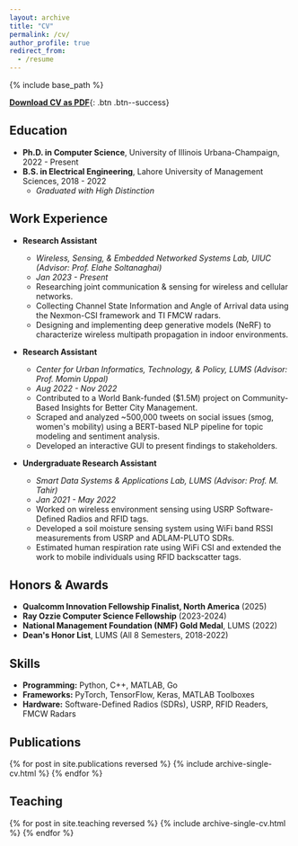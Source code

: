 ```yaml
---
layout: archive
title: "CV"
permalink: /cv/
author_profile: true
redirect_from:
  - /resume
---
```


{% include base_path %}

[**Download CV as PDF**](/files/cv.pdf){: .btn .btn--success}

## Education
*   **Ph.D. in Computer Science**, University of Illinois Urbana-Champaign, 2022 - Present
*   **B.S. in Electrical Engineering**, Lahore University of Management Sciences, 2018 - 2022
    *   *Graduated with High Distinction*

## Work Experience
*   **Research Assistant**
    *   *Wireless, Sensing, & Embedded Networked Systems Lab, UIUC (Advisor: Prof. Elahe Soltanaghai)*
    *   *Jan 2023 - Present*
    *   Researching joint communication & sensing for wireless and cellular networks.
    *   Collecting Channel State Information and Angle of Arrival data using the Nexmon-CSI framework and TI FMCW radars.
    *   Designing and implementing deep generative models (NeRF) to characterize wireless multipath propagation in indoor environments.

*   **Research Assistant**
    *   *Center for Urban Informatics, Technology, & Policy, LUMS (Advisor: Prof. Momin Uppal)*
    *   *Aug 2022 - Nov 2022*
    *   Contributed to a World Bank-funded ($1.5M) project on Community-Based Insights for Better City Management.
    *   Scraped and analyzed ~500,000 tweets on social issues (smog, women's mobility) using a BERT-based NLP pipeline for topic modeling and sentiment analysis.
    *   Developed an interactive GUI to present findings to stakeholders.

*   **Undergraduate Research Assistant**
    *   *Smart Data Systems & Applications Lab, LUMS (Advisor: Prof. M. Tahir)*
    *   *Jan 2021 - May 2022*
    *   Worked on wireless environment sensing using USRP Software-Defined Radios and RFID tags.
    *   Developed a soil moisture sensing system using WiFi band RSSI measurements from USRP and ADLAM-PLUTO SDRs.
    *   Estimated human respiration rate using WiFi CSI and extended the work to mobile individuals using RFID backscatter tags.

## Honors & Awards
*   **Qualcomm Innovation Fellowship Finalist, North America** (2025)
*   **Ray Ozzie Computer Science Fellowship** (2023-2024)
*   **National Management Foundation (NMF) Gold Medal**, LUMS (2022)
*   **Dean's Honor List**, LUMS (All 8 Semesters, 2018-2022)

## Skills
*   **Programming:** Python, C++, MATLAB, Go
*   **Frameworks:** PyTorch, TensorFlow, Keras, MATLAB Toolboxes
*   **Hardware:** Software-Defined Radios (SDRs), USRP, RFID Readers, FMCW Radars

## Publications
{% for post in site.publications reversed %}
  {% include archive-single-cv.html %}
{% endfor %}

## Teaching
{% for post in site.teaching reversed %}
  {% include archive-single-cv.html %}
{% endfor %}
